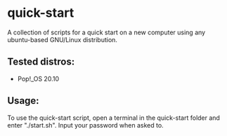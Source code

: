 # quick-start

A collection of scripts for a quick start on a new computer using any ubuntu-based GNU/Linux distribution.

## Tested distros:
* Pop!_OS 20.10

## Usage:

To use the quick-start script, open a terminal in the quick-start folder and enter "./start.sh".
Input your password when asked to.
